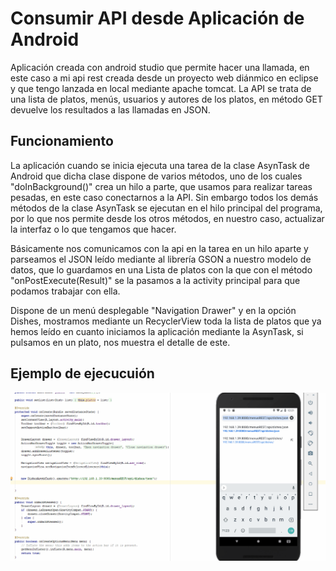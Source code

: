 # Consumir API desde Aplicación de Android

Aplicación creada con android studio que permite hacer una llamada, en este caso a mi api rest creada desde un proyecto web diánmico en eclipse y que tengo lanzada en local mediante apache tomcat. La API se trata de una lista de platos, menús, usuarios y autores de los platos, en método GET devuelve los resultados a las llamadas en JSON.

## Funcionamiento

La aplicación cuando se inicia ejecuta una tarea de la clase AsynTask de Android que dicha clase dispone de varios métodos, uno de los cuales "doInBackground()" crea un hilo a parte, que usamos para realizar tareas pesadas, en este caso conectarnos a la API. Sin embargo todos los demás métodos de la clase AsynTask se ejecutan en el hilo principal del programa, por lo que nos permite desde los otros métodos, en nuestro caso, actualizar la interfaz o lo que tengamos que hacer.

Básicamente nos comunicamos con la api en la tarea en un hilo aparte y parseamos el JSON leído mediante al librería GSON a nuestro modelo de datos, que lo guardamos en una Lista de platos con la que con el método "onPostExecute(Result)" se la pasamos a la activity principal para que podamos trabajar con ella.

Dispone de un menú desplegable "Navigation Drawer" y en la opción Dishes, mostramos mediante un RecyclerView toda la lista de platos que ya hemos leído en cuanto iniciamos la aplicación mediante la AsynTask, si pulsamos en un plato, nos muestra el detalle de este.

## Ejemplo de ejecucuión

![Imagen API-ANDROID](https://github.com/rhinfx/PSP/blob/master/SegundaEvaluacion/3%20-%20Cosumir%20API/consumirAPIRESTandroid.gif)


